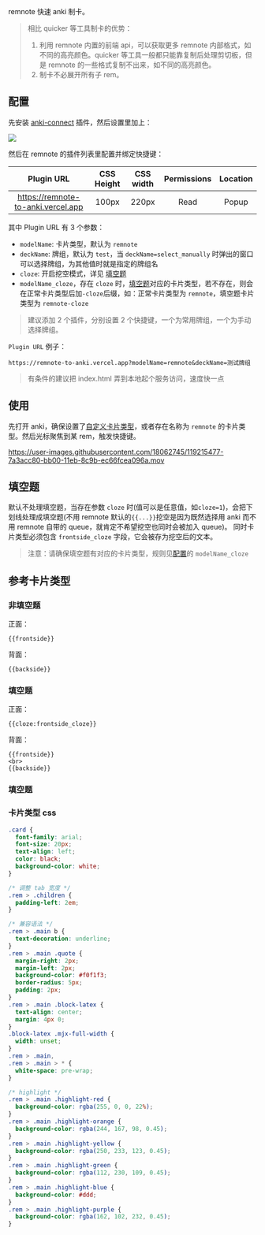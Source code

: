 remnote 快速 anki 制卡。

> 相比 quicker 等工具制卡的优势：
>
> 1. 利用 remnote 内置的前端 api，可以获取更多 remnote 内部格式，如不同的高亮颜色。quicker 等工具一般都只能靠复制后处理剪切板，但是 remnote 的一些格式复制不出来，如不同的高亮颜色。
> 2. 制卡不必展开所有子 rem。

## 配置

先安装 [anki-connect](https://ankiweb.net/shared/info/2055492159) 插件，然后设置里加上：

![](https://i.loli.net/2021/05/22/j3exZPbENtGAR4v.png)

然后在 remnote 的插件列表里配置并绑定快捷键：

|             Plugin URL             | CSS Height | CSS width | Permissions | Location |
| :--------------------------------: | :--------: | :-------: | :---------: | :------: |
| https://remnote-to-anki.vercel.app |   100px    |   220px   |    Read     |  Popup   |

其中 Plugin URL 有 3 个参数：

- `modelName`: 卡片类型，默认为 `remnote`
- `deckName`: 牌组，默认为 `test`，当 `deckName=select_manually` 时弹出的窗口可以选择牌组，为其他值时就是指定的牌组名
- `cloze`: 开启挖空模式，详见 [填空题](#填空题)
- `modelName_cloze`，存在 `cloze` 时，[填空题](#填空题)对应的卡片类型，若不存在，则会在正常卡片类型后加`-cloze`后缀，如：正常卡片类型为 `remnote`，填空题卡片类型为 `remnote-cloze`

> 建议添加 2 个插件，分别设置 2 个快捷键，一个为常用牌组，一个为手动选择牌组。

`Plugin URL` 例子：

`https://remnote-to-anki.vercel.app?modelName=remnote&deckName=测试牌组`

> 有条件的建议把 index.html 弄到本地起个服务访问，速度快一点

## 使用

先打开 anki，确保设置了[自定义卡片类型](#参考卡片类型)，或者存在名称为 `remnote` 的卡片类型。然后光标聚焦到某 rem，触发快捷键。

https://user-images.githubusercontent.com/18062745/119215477-7a3acc80-bb00-11eb-8c9b-ec66fcea096a.mov

## 填空题

默认不处理填空题，当存在参数 `cloze` 时(值可以是任意值，如`cloze=1`)，会把下划线处理成填空题(不用 remnote 默认的`{{...}}`挖空是因为既然选择用 anki 而不用 remnote 自带的 queue，就肯定不希望挖空也同时会被加入 queue)。
同时卡片类型必须包含 `frontside_cloze` 字段，它会被存为挖空后的文本。

> 注意：请确保填空题有对应的卡片类型，规则见[配置](#配置)的 `modelName_cloze`

## 参考卡片类型

### 非填空题

正面：

```
{{frontside}}
```

背面：

```
{{backside}}
```

### 填空题

正面：

```
{{cloze:frontside_cloze}}
```

背面：

```
{{frontside}}
<br>
{{backside}}
```

### 填空题

### 卡片类型 css

```css
.card {
  font-family: arial;
  font-size: 20px;
  text-align: left;
  color: black;
  background-color: white;
}

/* 调整 tab 宽度 */
.rem > .children {
  padding-left: 2em;
}

/* 兼容语法 */
.rem > .main b {
  text-decoration: underline;
}
.rem > .main .quote {
  margin-right: 2px;
  margin-left: 2px;
  background-color: #f0f1f3;
  border-radius: 5px;
  padding: 2px;
}
.rem > .main .block-latex {
  text-align: center;
  margin: 4px 0;
}
.block-latex .mjx-full-width {
  width: unset;
}
.rem > .main,
.rem > .main > * {
  white-space: pre-wrap;
}

/* highlight */
.rem > .main .highlight-red {
  background-color: rgba(255, 0, 0, 22%);
}
.rem > .main .highlight-orange {
  background-color: rgba(244, 167, 98, 0.45);
}
.rem > .main .highlight-yellow {
  background-color: rgba(250, 233, 123, 0.45);
}
.rem > .main .highlight-green {
  background-color: rgba(112, 230, 109, 0.45);
}
.rem > .main .highlight-blue {
  background-color: #ddd;
}
.rem > .main .highlight-purple {
  background-color: rgba(162, 102, 232, 0.45);
}
```
